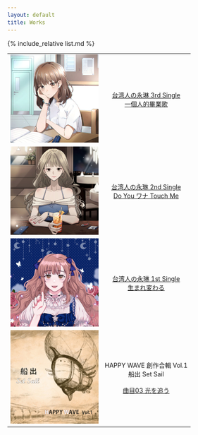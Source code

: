 ```yaml
---
layout: default
title: Works
---
```


{% include_relative list.md %}

|       |       |
| :---: | :---: |
| [![一個人的畢業歌](img/single_3.jpg)](https://www.soundscape.net/a/26082) | [台湾人の永琳 3rd Single<br/>一個人的畢業歌](https://www.soundscape.net/a/26082) |
| [![Do You ワナ Touch Me](img/single_2.jpg)](https://www.soundscape.net/a/21065) | [台湾人の永琳 2nd Single<br/>Do You ワナ Touch Me](https://www.soundscape.net/a/21065) |
| [![生まれ変わる](img/single_1.jpg)](https://www.soundscape.net/a/16698) | [台湾人の永琳 1st Single<br/>生まれ変わる](https://www.soundscape.net/a/16698) |
| ![船出](img/comp_album_1.jpg) | HAPPY WAVE 創作合輯 Vol.1<br/>船出 Set Sail<br/><br/>[曲目03 光を追う](https://youtu.be/z7mRK3JfiZ4) |